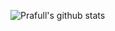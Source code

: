 ![Prafull's github stats](https://github-readme-stats.vercel.app/api?username=prafull11&count_private=true&theme=radical&show_icons=true)

